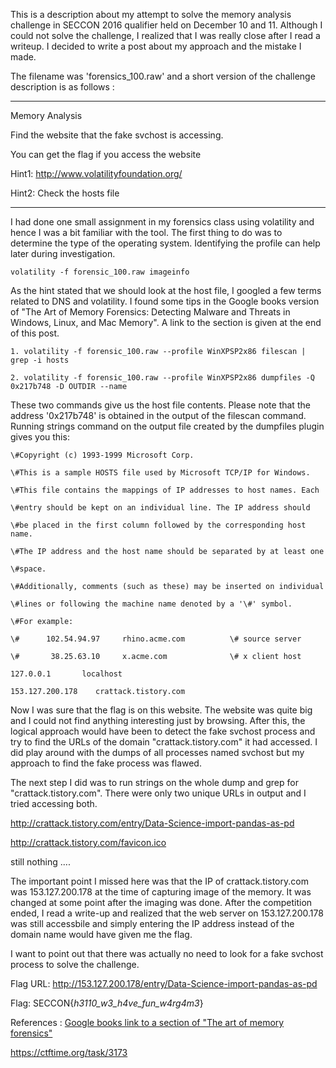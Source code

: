 This is a description about my attempt to solve the memory analysis challenge in SECCON 2016 qualifier held on December 10 and 11. Although I could not solve the challenge, I realized that I was really close after I read a writeup. I decided to write a post about my approach and the mistake I made. 


The filename was 'forensics_100.raw' and a short version of the challenge description is as follows :

***

Memory Analysis


Find the website that the fake svchost is accessing.

You can get the flag if you access the website

Hint1: http://www.volatilityfoundation.org/

Hint2: Check the hosts file

***

I had done one small assignment in my forensics class using volatility and hence I was a bit familiar with the tool. The first thing to do was to determine the type of the operating system. Identifying the profile can help later during investigation. 


`volatility -f forensic_100.raw imageinfo`

As the hint stated that we should look at the host file, I googled a few terms related to DNS and volatility. I found some tips in the Google books version of "The Art of Memory Forensics: Detecting Malware and Threats in Windows, Linux, and Mac Memory". A link to the section is given at the end of this post. 


`1. volatility -f forensic_100.raw --profile WinXPSP2x86 filescan | grep -i hosts`

`2. volatility -f forensic_100.raw --profile WinXPSP2x86 dumpfiles -Q 0x217b748 -D OUTDIR --name`


These two commands give us the host file contents. Please note that the address '0x217b748' is obtained in the output of the filescan command. 
Running strings command on the output file created by the dumpfiles plugin gives you this: 


```
\#Copyright (c) 1993-1999 Microsoft Corp.

\#This is a sample HOSTS file used by Microsoft TCP/IP for Windows.

\#This file contains the mappings of IP addresses to host names. Each

\#entry should be kept on an individual line. The IP address should

\#be placed in the first column followed by the corresponding host name.

\#The IP address and the host name should be separated by at least one

\#space.

\#Additionally, comments (such as these) may be inserted on individual

\#lines or following the machine name denoted by a '\#' symbol.

\#For example:

\#      102.54.94.97     rhino.acme.com          \# source server

\#       38.25.63.10     x.acme.com              \# x client host

127.0.0.1       localhost

153.127.200.178    crattack.tistory.com
```


Now I was sure that the flag is on this website. The website was quite big and I could not find anything interesting just by browsing. After this, the logical approach would have been to detect the fake svchost process and try to find the URLs of the domain "crattack.tistory.com" it had accessed. I did play around with the dumps of all processes named svchost but my approach to find the fake process was flawed.

The next step I did was to run strings on the whole dump and grep for "crattack.tistory.com". There were only two unique URLs in output and I tried accessing both. 

http://crattack.tistory.com/entry/Data-Science-import-pandas-as-pd

http://crattack.tistory.com/favicon.ico

still nothing ....

The important point I missed here was that the IP of crattack.tistory.com was 153.127.200.178 at the time of capturing image of the memory. It was changed at some point after the imaging was done. After the competition ended, I read a write-up and realized that the web server on 153.127.200.178 was still accessbile and simply entering the IP address instead of the domain name would have given me the flag. 

I want to point out that there was actually no need to look for a fake svchost process to solve the challenge. 


Flag URL: http://153.127.200.178/entry/Data-Science-import-pandas-as-pd


Flag: SECCON{_h3110_w3_h4ve_fun_w4rg4m3_} 

References : 
[Google books link to a section of "The art of memory forensics" ](https://books.google.com/books?id=U1jOAwAAQBAJ&pg=PA339&lpg=PA339&dq=dnscache+plugin+volatility&source=bl&ots=yhwCWBV0-m&sig=4yrdcupNoRUBbBKopq3IIWZvWrk&hl=en&sa=X&ved=0ahUKEwiCnJ6y3_TQAhWHj1QKHSCrCR4Q6AEIOjAF#v=onepage&q=dnscache%20plugin%20volatility&f=false)

https://ctftime.org/task/3173

